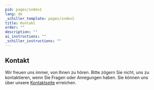 ```yaml
---
pid: pages/index1
lang: de
_schiller_template: pages/index1
title: Kontakt
order: ""
description: ""
ai_instructions: ""
_schiller_instructions: ""
---
```

## Kontakt

Wir freuen uns immer, von Ihnen zu hören. Bitte zögern Sie nicht, uns zu kontaktieren, wenn Sie Fragen oder Anregungen haben. Sie können uns über unsere [Kontaktseite](/pages/index1.de.html) erreichen.
